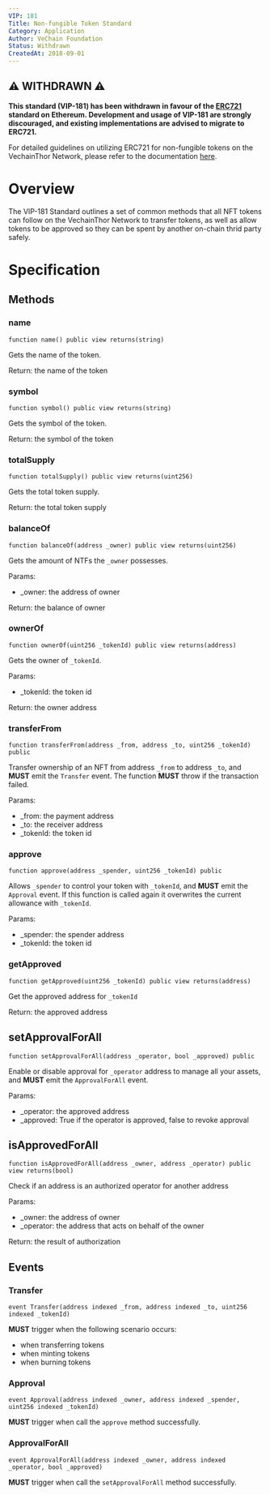```yaml
---
VIP: 181
Title: Non-fungible Token Standard
Category: Application
Author: VeChain Foundation
Status: Withdrawn
CreatedAt: 2018-09-01
---
```


## ⚠️ WITHDRAWN ⚠️

**This standard (VIP-181) has been withdrawn in favour of the [ERC721](https://github.com/ethereum/ercs/blob/master/ERCS/erc-721.md) standard on Ethereum. Development and usage of VIP-181 are strongly discouraged, and existing implementations are advised to migrate to ERC721.**

For detailed guidelines on utilizing ERC721 for non-fungible tokens on the VechainThor Network, please refer to the documentation [here](https://github.com/ethereum/ercs/blob/master/ERCS/erc-721.md).

# Overview

The VIP-181 Standard outlines a set of common methods that all NFT tokens can follow on the VechainThor Network to transfer tokens, as well as allow tokens to be approved so they can be spent by another on-chain thrid party safely.


# Specification

## Methods

### name

    function name() public view returns(string)

Gets the name of the token.

Return: the name of the token


### symbol

    function symbol() public view returns(string)

Gets the symbol of the token.

Return: the symbol of the token


### totalSupply

    function totalSupply() public view returns(uint256)

Gets the total token supply.

Return: the total token supply


### balanceOf


    function balanceOf(address _owner) public view returns(uint256)

Gets the amount of NTFs the `_owner` possesses.

Params:

+ _owner: the address of owner

Return: the balance of owner


### ownerOf

    function ownerOf(uint256 _tokenId) public view returns(address)

Gets the owner of `_tokenId`.

Params: 

+ _tokenId: the token id

Return: the owner address


### transferFrom

    function transferFrom(address _from, address _to, uint256 _tokenId) public

Transfer ownership of an NFT from address `_from` to address `_to`, and **MUST** emit the `Transfer` event. The function **MUST** throw if the transaction failed.

Params:

+ _from: the payment address
+ _to: the receiver address
+ _tokenId: the token id


### approve

    function approve(address _spender, uint256 _tokenId) public

Allows `_spender` to control your token with `_tokenId`, and **MUST** emit the `Approval` event. If this function is called again it overwrites the current allowance with `_tokenId`.

Params:

+ _spender: the spender address
+ _tokenId: the token id


### getApproved

    function getApproved(uint256 _tokenId) public view returns(address)

Get the approved address for `_tokenId`

Return: the approved address


## setApprovalForAll

    function setApprovalForAll(address _operator, bool _approved) public

Enable or disable approval for `_operator` address to manage all your assets, and **MUST** emit the `ApprovalForAll` event.

Params:

+ _operator: the approved address
+ _approved: True if the operator is approved, false to revoke approval


## isApprovedForAll

    function isApprovedForAll(address _owner, address _operator) public view returns(bool)

Check if an address is an authorized operator for another address

Params:

+ _owner: the address of owner
+ _operator: the address that acts on behalf of the owner

Return: the result of authorization


## Events

### Transfer

    event Transfer(address indexed _from, address indexed _to, uint256 indexed _tokenId)

**MUST** trigger when the following scenario occurs:

+ when transferring tokens
+ when minting tokens
+ when burning tokens


### Approval

    event Approval(address indexed _owner, address indexed _spender, uint256 indexed _tokenId)

**MUST** trigger when call the `approve` method successfully.


### ApprovalForAll

    event ApprovalForAll(address indexed _owner, address indexed _operator, bool _approved)

**MUST** trigger when call the `setApprovalForAll` method successfully.

